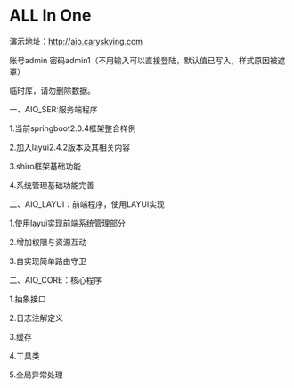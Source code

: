 # ALL In One

演示地址：http://aio.caryskying.com

账号admin  密码admin1（不用输入可以直接登陆，默认值已写入，样式原因被遮罩）

临时库，请勿删除数据。


一、AIO_SER:服务端程序

1.当前springboot2.0.4框架整合样例

2.加入layui2.4.2版本及其相关内容

3.shiro框架基础功能

4.系统管理基础功能完善

二、AIO_LAYUI：前端程序，使用LAYUI实现

1.使用layui实现前端系统管理部分

2.增加权限与资源互动

3.自实现简单路由守卫

二、AIO_CORE：核心程序

1.抽象接口

2.日志注解定义

3.缓存

4.工具类

5.全局异常处理
